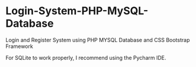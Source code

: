 # Login-System-PHP-MySQL-Database
Login and Register System using  PHP MYSQL Database and CSS Bootstrap Framework

For SQLite to work properly, I recommend using the Pycharm IDE.
